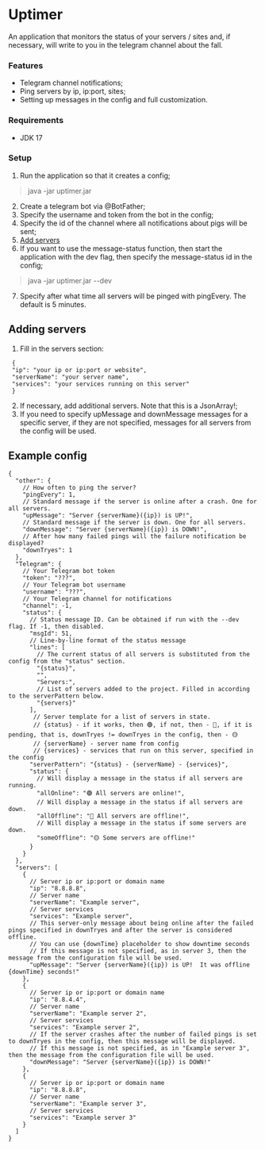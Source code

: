 # Uptimer

An application that monitors the status of your servers / sites and, if necessary, will write to you in the telegram channel about the fall.

### Features
- Telegram channel notifications;
- Ping servers by ip, ip:port, sites;
- Setting up messages in the config and full customization.

### Requirements
- JDK 17

### Setup

1. Run the application so that it creates a config;
> java -jar uptimer.jar
2. Create a telegram bot via @BotFather;
3. Specify the username and token from the bot in the config;
4. Specify the id of the channel where all notifications about pigs will be sent;
5. [Add servers](https://github.com/dadowl/uptimer#adding-servers)
6. If you want to use the message-status function, then start the application with the dev flag, then specify the message-status id in the config;
> java -jar uptimer.jar --dev
7. Specify after what time all servers will be pinged with pingEvery. The default is 5 minutes.

## Adding servers

1. Fill in the servers section:
```
 { 
 "ip": "your ip or ip:port or website",
 "serverName": "your server name",
 "services": "your services running on this server"
 }
```
2. If necessary, add additional servers. Note that this is a JsonArray!;
3. If you need to specify upMessage and downMessage messages for a specific server, if they are not specified, messages for all servers from the config will be used.

## Example config

```
{
  "other": {
    // How often to ping the server?
    "pingEvery": 1,
    // Standard message if the server is online after a crash. One for all servers.
    "upMessage": "Server {serverName}({ip}) is UP!", 
    // Standard message if the server is down. One for all servers.
    "downMessage": "Server {serverName}({ip}) is DOWN!", 
    // After how many failed pings will the failure notification be displayed?
    "downTryes": 1 
  },
  "Telegram": {
    // Your Telegram bot token
    "token": "???",
    // Your Telegram bot username
    "username": "???",
    // Your Telegram channel for notifications 
    "channel": -1, 
    "status": {
      // Status message ID. Can be obtained if run with the --dev flag. If -1, then disabled.
      "msgId": 51,
      // Line-by-line format of the status message
      "lines": [
        // The current status of all servers is substituted from the config from the "status" section. 
        "{status}", 
        "",
        "Servers:",
        // List of servers added to the project. Filled in according to the serverPattern below. 
        "{servers}" 
      ],
       // Server template for a list of servers in state.
       // {status} - if it works, then 🟢, if not, then - 🔴, if it is pending, that is, downTryes != downTryes in the config, then - 🟡
       // {serverName} - server name from config
       // {services} - services that run on this server, specified in the config
      "serverPattern": "{status} - {serverName} - {services}", 
      "status": {
        // Will display a message in the status if all servers are running.
        "allOnline": "🟢 All servers are online!",
        // Will display a message in the status if all servers are down.
        "allOffline": "🔴 All servers are offline!", 
        // Will display a message in the status if some servers are down.
        "someOffline": "🟡 Some servers are offline!" 
      }
    }
  },
  "servers": [
    {
      // Server ip or ip:port or domain name
      "ip": "8.8.8.8",
      // Server name  
      "serverName": "Example server",
      // Server services 
      "services": "Example server", 
      // This server-only message about being online after the failed pings specified in downTryes and after the server is considered offline.
      // You can use {downTime} placeholder to show downtime seconds
      // If this message is not specified, as in server 3, then the message from the configuration file will be used.
      "upMessage": "Server {serverName}({ip}) is UP!  It was offline {downTime} seconds!" 
    },
    {
      // Server ip or ip:port or domain name
      "ip": "8.8.4.4",
      // Server name 
      "serverName": "Example server 2", 
      // Server services
      "services": "Example server 2", 
      // If the server crashes after the number of failed pings is set to downTryes in the config, then this message will be displayed.
      // If this message is not specified, as in "Example server 3", then the message from the configuration file will be used.
      "downMessage": "Server {serverName}({ip}) is DOWN!" 
    },
    {
      // Server ip or ip:port or domain name
      "ip": "8.8.8.8",
      // Server name 
      "serverName": "Example server 3",
      // Server services 
      "services": "Example server 3" 
    }
  ]
}
```